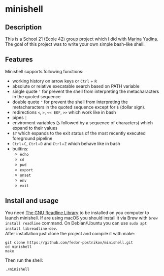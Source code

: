 # minishell
## Description
This is a School 21 (École 42) group project which I did with [Marina Yudina](https://github.com/marinayudina).  
The goal of this project was to write your own simple bash-like shell.
## Features
Minishell supports following functions:
- working history on arrow keys or `Ctrl` + `R`
- absolute or relative execatable search based on PATH variable
- single quote `'` for prevent the shell from interpreting the metacharacters in the quoted sequence
- double quote `"` for prevent the shell from interpreting the metacharacters in the quoted sequence except for `$` (dollar sign).
- redirections `<`, `>`, `<< EOF`, `>>` which work like in bash 
- pipes `|`
- enviroment variables (`$` followed by a sequence of characters) which
  expand to their values
- `$?` which expands to the exit status of the most recently executed
  foreground pipeline
- `Ctrl`+`C`, `Ctrl`+`D` and `Ctrl`+`Z` which behave like in bash
- builtins:
    - `echo`
    - `cd`
    - `pwd`
    - `export`
    - `unset`
    - `env`
    - `exit`
## Install and usage
You need [The GNU Readline Library](https://tiswww.case.edu/php/chet/readline/rltop.html#Distributions) 
to be installed on you computer to launch minishell.
If are using macOS you should install it via Brew with `brew install readline` command.
On Debian/Ubuntu you can use `sudo apt install libreadline-dev`.  
After installation just clone the project and compile it with make:
```shell
git clone https://github.com/fedor-postnikov/minishell.git
cd minishell
make
```
Then run the shell:
```shell
./minishell
```
